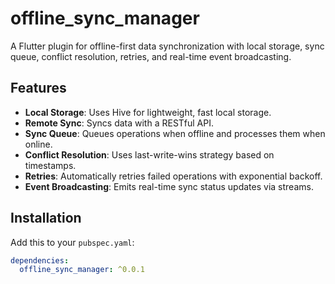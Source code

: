 # offline_sync_manager

A Flutter plugin for offline-first data synchronization with local storage, sync queue, conflict resolution, retries, and real-time event broadcasting.

## Features
- **Local Storage**: Uses Hive for lightweight, fast local storage.
- **Remote Sync**: Syncs data with a RESTful API.
- **Sync Queue**: Queues operations when offline and processes them when online.
- **Conflict Resolution**: Uses last-write-wins strategy based on timestamps.
- **Retries**: Automatically retries failed operations with exponential backoff.
- **Event Broadcasting**: Emits real-time sync status updates via streams.

## Installation
Add this to your `pubspec.yaml`:
```yaml
dependencies:
  offline_sync_manager: ^0.0.1
